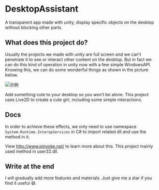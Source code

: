 # DesktopAssistant

A transparent app made with unity, display specific objects on the desktop without blocking other parts.
	
## What does this project do?
 
Usually the projects  we made with unity are full screen and we can’t penetrate it to see or interact other content on the desktop. But in fact we can do this kind of operation in unity now with a few simple WindowsAPI. Knowing this, we can do some wonderful things as shown in the picture below.
	
![示例](http://blog.lidonghui.xyz:8080/Github/DesktopAssistant1.jpg)

Add something cute to your desktop so you won’t be alone. This project uses Live2D  to create a cute girl, including some simple interactions.

## Docs

In order to achieve these effects, we only need to use  namespace ```System.Runtime.InteropServices``` in C# to import related dll and use the method in it.

View http://www.pinvoke.net/ to learn more about this. This project mainly used method in user32.dll.


## Write at the end

I will gradually add more features and materials. Just give me a star if you find it useful :smile:.
